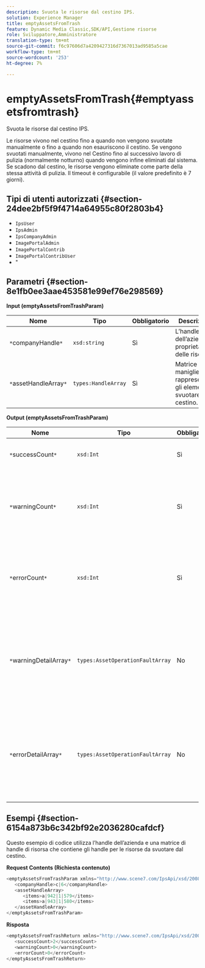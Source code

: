 ```yaml
---
description: Svuota le risorse dal cestino IPS.
solution: Experience Manager
title: emptyAssetsFromTrash
feature: Dynamic Media Classic,SDK/API,Gestione risorse
role: Sviluppatore,Amministratore
translation-type: tm+mt
source-git-commit: f6c97606d7a4209427316d7367013ad9585a5cae
workflow-type: tm+mt
source-wordcount: '253'
ht-degree: 7%

---
```



# emptyAssetsFromTrash{#emptyassetsfromtrash}

Svuota le risorse dal cestino IPS.

Le risorse vivono nel cestino fino a quando non vengono svuotate manualmente o fino a quando non esauriscono il cestino. Se vengono svuotati manualmente, vivono nel Cestino fino al successivo lavoro di pulizia (normalmente notturno) quando vengono infine eliminati dal sistema. Se scadono dal cestino, le risorse vengono eliminate come parte della stessa attività di pulizia. Il timeout è configurabile (il valore predefinito è 7 giorni).

## Tipi di utenti autorizzati {#section-24dee2bf5f9f4714a64955c80f2803b4}

* `IpsUser`
* `IpsAdmin`
* `IpsCompanyAdmin`
* `ImagePortalAdmin`
* `ImagePortalContrib`
* `ImagePortalContribUser`
* &quot;

## Parametri {#section-8e1fb0ee3aae453581e99ef76e298569}

**Input (emptyAssetsFromTrashParam)**

| Nome | Tipo | Obbligatorio | Descrizione |
|---|---|---|---|
| `*`companyHandle`*` | `xsd:string` | Sì | L’handle dell’azienda proprietaria delle risorse. |
| `*`assetHandleArray`*` | `types:HandleArray` | Sì | Matrice di maniglie che rappresentano gli elementi da svuotare dal cestino. |

**Output (emptyAssetsFromTrashParam)**

| Nome | Tipo | Obbligatorio | Descrizione |
|---|---|---|---|
| `*`successCount`*` | `xsd:Int` | Sì | Numero di risorse svuotate dal cestino. |
| `*`warningCount`*` | `xsd:Int` | Sì | Numero di avvisi generati quando l’operazione tentava di svuotare le risorse dal cestino. |
| `*`errorCount`*` | `xsd:Int` | Sì | Il numero di errori generati quando l&#39;operazione tentava di svuotare le risorse dal cestino. |
| `*`warningDetailArray`*` | `types:AssetOperationFaultArray` | No | Array di dettagli associati alle risorse che hanno generato avvisi quando l’operazione tentava di svuotarle dal cestino. |
| `*`errorDetailArray`*` | `types:AssetOperationFaultArray` | No | Array di dettagli associati alle risorse che hanno generato errori quando l’operazione tentava di svuotarle dal cestino. |

## Esempi {#section-6154a873b6c342bf92e2036280cafdcf}

Questo esempio di codice utilizza l’handle dell’azienda e una matrice di handle di risorsa che contiene gli handle per le risorse da svuotare dal cestino.

**Request Contents (Richiesta contenuto)**

```java
<emptyAssetsFromTrashParam xmlns="http://www.scene7.com/IpsApi/xsd/2008-01-15">
   <companyHandle>c|6</companyHandle>
   <assetHandleArray>
      <items>a|942|1|579</items>
      <items>a|943|1|580</items>
   </assetHandleArray>
</emptyAssetsFromTrashParam>
```

**Risposta**

```java
<emptyAssetsFromTrashReturn xmlns="http://www.scene7.com/IpsApi/xsd/2008-01-15">
   <successCount>2</successCount>
   <warningCount>0</warningCount>
   <errorCount>0</errorCount>
</emptyAssetsFromTrashReturn>
```

